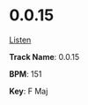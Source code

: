 # 0.0.15

[Listen](https://soundcloud.com/wrannaman/00159a)

**Track Name**: 0.0.15

**BPM**: 151

**Key**: F Maj
